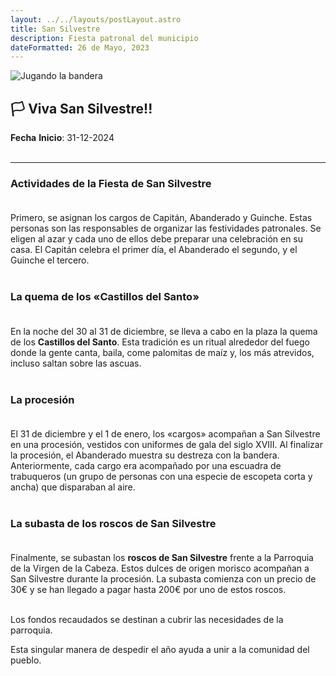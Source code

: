 ```yaml
---
layout: ../../layouts/postLayout.astro
title: San Silvestre
description: Fiesta patronal del municipio
dateFormatted: 26 de Mayo, 2023
---
```


![Jugando la bandera](/images/posts/bandera.jpg)

## 🏳️ **Viva San Silvestre!!**

__Fecha__ __Inicio__: 31-12-2024<br><br>


---

### Actividades de la Fiesta de San Silvestre<br/><br/>

Primero, se asignan los cargos de Capitán, Abanderado y Guinche. Estas personas son las responsables de organizar las festividades patronales. Se eligen al azar y cada uno de ellos debe preparar una celebración en su casa. El Capitán celebra el primer día, el Abanderado el segundo, y el Guinche el tercero.<br/><br/>

### La quema de los «Castillos del Santo»<br/><br/>
En la noche del 30 al 31 de diciembre, se lleva a cabo en la plaza la quema de los **Castillos del Santo**. Esta tradición es un ritual alrededor del fuego donde la gente canta, baila, come palomitas de maíz y, los más atrevidos, incluso saltan sobre las ascuas.<br/><br/>

### La procesión<br/><br/>
El 31 de diciembre y el 1 de enero, los «cargos» acompañan a San Silvestre en una procesión, vestidos con uniformes de gala del siglo XVIII. Al finalizar la procesión, el Abanderado muestra su destreza con la bandera. Anteriormente, cada cargo era acompañado por una escuadra de trabuqueros (un grupo de personas con una especie de escopeta corta y ancha) que disparaban al aire.<br/><br/>

### La subasta de los roscos de San Silvestre<br/><br/>
Finalmente, se subastan los **roscos de San Silvestre** frente a la Parroquia de la Virgen de la Cabeza. Estos dulces de origen morisco acompañan a San Silvestre durante la procesión. La subasta comienza con un precio de 30€ y se han llegado a pagar hasta 200€ por uno de estos roscos.<br/><br/>

Los fondos recaudados se destinan a cubrir las necesidades de la parroquia.

Esta singular manera de despedir el año ayuda a unir a la comunidad del pueblo.
